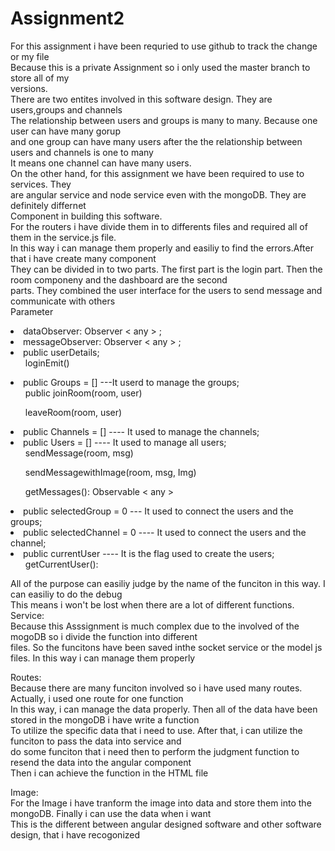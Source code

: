 # Assignment2
For this assignment i have been requried to use github to track the change or my file<br>
Because this is a private Assignment so i only used the master branch to store all of my<br>
versions.<br>
There are two entites involved in this software design. They are users,groups and channels<br>
The relationship between users and groups is many to many. Because one user can have many gorup<br>
and one group can have many users after the the relationship between users and channels is one to many<br>
It means one channel can have many users.<br>
On the other hand, for this assignment we have been required to use to services. They<br>
are angular service and node service even with the mongoDB. They are definitely differnet 
<br> Component in building this software.<br>
For the routers i have divide them in to differents files and required all of them in the service.js file. <br>
In this way i can manage them properly and easiliy to find the errors.After that i have create many component<br>
They can be divided in to two parts. The first part is the login part. Then the room componeny and the dashboard are the second<br>
parts. They combined the user interface for the users to send message and communicate with others<br>
Parameter<br>
<li>dataObserver: Observer < any > ;</li>
<li>messageObserver: Observer < any > ;</li>
<li>public userDetails;
	<ol>loginEmit()</ol>
</li>
<li>public Groups = [] ---It userd to manage the groups;
	<ol>public joinRoom(room, user)</ol>
	<ol>leaveRoom(room, user)</ol>
</li>
<li>public Channels = [] ---- It used to manage the channels;</li>
<li>public Users = [] ---- It used to manage all users;
	<ol>sendMessage(room, msg)</ol>
	<ol>sendMessagewithImage(room, msg, Img)</ol>
	<ol>getMessages(): Observable < any ></ol>
</li>
<li>public selectedGroup = 0 --- It used to connect the users and the groups;</li>
<li>public selectedChannel = 0 ---- It used to connect the users and the channel;</li>
<li>public currentUser ---- It is the flag used to create the users;
	<ol>getCurrentUser():</ol>
</li>
All of the purpose can easiliy judge by the name of the funciton in this way. I can easiliy to do the debug<br>
This means i won't be lost when there are a lot of different functions.
Service:<br>
Because this Asssignment is much complex due to the involved of the mogoDB so i divide the function into different<br>
files. So the funcitons have been saved inthe socket service or the model js files. In this way i can manage them properly<br>

Routes:<br>
Because there are many funciton involved so i have used many routes. Actually, i used one route for one function<br>
In this way, i can manage the data properly. Then all of the data have been stored in the mongoDB i have write a function<br>
To utilize the specific data that i need to use. After that, i can utilize the funciton to pass the data into service and <br>
do some funciton that i need then to perform the judgment function to resend the data into the angular component<br>
Then i can achieve the function in the  HTML file<br>

Image:<br>
For the Image i have tranform the image into data and store them into the mongoDB. Finally i can use the data when i want<br>
This is the different between angular designed software and other software design, that i have recogonized<br>




